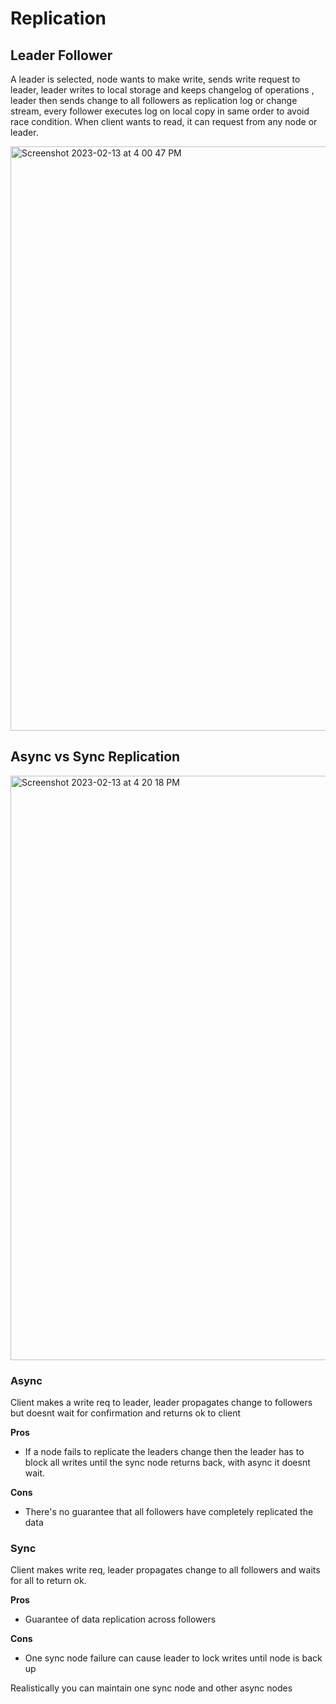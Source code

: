 # Replication

## Leader Follower
A leader is selected, node wants to make write, sends write request to leader, leader writes to local storage and keeps changelog of operations
, leader then sends change to all followers as replication log or change stream, every follower executes log on local copy in same order to avoid race condition.
When client wants to read, it can request from any node or leader.


<img width="935" alt="Screenshot 2023-02-13 at 4 00 47 PM" src="https://user-images.githubusercontent.com/32778608/218434282-d0bba55c-0810-4e57-a42f-66384b6fc87f.png">

## Async vs Sync Replication
<img width="935" alt="Screenshot 2023-02-13 at 4 20 18 PM" src="https://user-images.githubusercontent.com/32778608/218438443-44bc2583-1e8f-4b3a-a9c1-576ef042a3d1.png">

### Async
Client makes a write req to leader, leader propagates change to followers but doesnt wait for confirmation and returns ok to client

**Pros**
- If a node fails to replicate the leaders change then the leader has to block all writes until the sync node returns back, with async it doesnt wait.

**Cons**
- There's no guarantee that all followers have completely replicated the data

### Sync
Client makes write req, leader propagates change to all followers and waits for all to return ok.

**Pros**
- Guarantee of data replication across followers


**Cons**
- One sync node failure can cause leader to lock writes until node is back up

Realistically you can maintain one sync node and other async nodes
